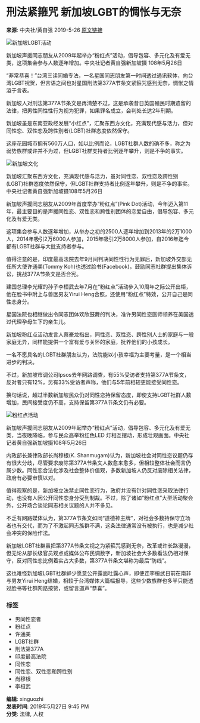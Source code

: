 # 刑法紧箍咒 新加坡LGBT的惆怅与无奈

**来源**: 中央社/黄自强 2019-5-26 [原文链接](https://www.cna.com.tw/news/firstnews/201905260015.aspx)

![新加坡LGBT活动](https://img5.cna.com.tw/www/WebPhotos/1024/20190526/1152x768_20190526000001.jpg)

新加坡声援同志朋友从2009年起举办“粉红点”活动，倡导包容、多元化及有爱无类，这项集会参与人数逐年增加。中央社记者黄自强新加坡摄 108年5月26日

“非常恭喜！”台湾三读同婚专法，一名星国同志朋友第一时间透过通讯软体，向台湾LGBT祝贺，但言语之间也对星国刑法第377A节条文紧箍咒感到无奈，惆怅之情溢于言表。

新加坡人对刑法第377A节条文是再清楚不过，这是承袭昔日英国殖民时期遗留的法律，把男性同性性行为视为犯罪，如果罪名成立，会判处长达2年刑期。

新加坡虽是东南亚政经发展“小红点”，汇聚东西方文化，充满现代感与活力，但对同性恋、双性恋及跨性别者(LGBT)社群态度依然保守。

这座花园城市拥有560万人口，如以比例而论，LGBT社群人数的确不多，称之为弱势族群或许并不为过，但LGBT社群支持者比例逐年攀升，则是不争的事实。

![新加坡文化](https://img5.cna.com.tw/www/WebPhotos/1024/20190526/1152x768_20190526000002.jpg)

新加坡汇聚东西方文化，充满现代感与活力，虽对同性恋、双性恋及跨性别(LGBT)社群态度依然保守，但LGBT社群支持者比例逐年攀升，则是不争的事实。中央社记者黄自强新加坡摄108年5月26日

新加坡声援同志朋友从2009年首度举办“粉红点”(Pink Dot)活动，今年迈入第11年，最主要目的是声援同性恋、双性恋和跨性别团体的恋爱自由，倡导包容、多元化及有爱无类。

这项集会参与人数逐年增加，从举办之初的2500人逐年增加到2013年的2万1000人，2014年吸引2万6000人参加，2015年吸引2万8000人参加，自2016年迄今都有LGBT社群与大批支持者参与。

值得注意的是，印度最高法院去年9月间判决同性性行为无罪后，新加坡外交部无任所大使许通美(Tommy Koh)也透过脸书(Facebook)，鼓励同志社群提出集体诉讼，挑战377A节条文是否合宪。

建国总理李光耀的孙子李桓武去年7月在“粉红点”活动步入10周年之际公开出柜，他在脸书中附上与兽医男友Yirui Heng合照，还使用“粉红点”特效，公开自己是同性恋身分。

星国法院也相继做出令同志团体欢欣鼓舞的判决，准许男同性恋医师领养在美国透过代理孕母生下的亲生儿。

新加坡粉红点活动发言人蔡豪龙指出，同性恋、双性恋、跨性别人士的家庭与一般家庭无异，同样能提供一个富有爱与关怀的家庭，抚养他们的小孩成长。

一名不愿具名的LGBT社群朋友认为，法院能以小孩幸福为主要考量，是一个相当进步的判决。

不过，新加坡市调公司Ipsos去年网路调查，有55%受访者支持第377A节条文，反对者只有12%，另有33%受访者声称，他们与5年前相较更能接受同性恋。

换句话说，超过半数新加坡民众仍对同性恋持保留态度，即使支持LGBT社群人数增加，民间接受度仍不高，支持保留第377A节条文仍有必要。

![粉红点活动](https://img5.cna.com.tw/www/WebPhotos/1024/20190526/1141x768_20190526000003.jpg)

新加坡声援同志朋友从2009年起举办“粉红点”活动，倡导包容、多元化及有爱无类，当夜晚降临，参与民众高举粉红色LED 灯相互摆动，形成壮观画面。中央社记者黄自强新加坡摄108年5月26日

内政部长兼律政部长尚穆根(K. Shanmugam)认为，新加坡社会对同性恋议题仍存有很大分歧，尽管要求废除第377A节条文人数愈来愈多，但相较整体社会而言仍属少数。同性恋合法化涉及社会整体价值观，多数新加坡人仍反对废除相关法律，政府有必要审慎以对。

值得观察的是，新加坡立法禁止同性恋行为，政府并没有针对同性恋采取法律行动，也没有人因公开同性恋身分受到制裁。不过，除了诸如“粉红点”大型活动聚会外，公开场合谈论同志相关议题的人并不多见。

不乏有网路媒体认为，第377A节条文如同“道德神主牌”，对社会多数持保守立场者也有交代，而为了不激起同志族群不满，这条法律通常没有被执行，也是减少社会冲突的保险作法。

新加坡LGBT社群虽把第377A节条文视之为紧箍咒感到无奈，改革或许长路漫漫，但无论从部长级官员观点或媒体公布民调数字，新加坡社会大多数看法仍相对保守，反对同性恋比例着实占大多数，第377A节条文堪称为最后“防线”。

这也难怪新加坡LGBT社群鲜少愿意公开露面吐露心声，即便连李桓武日前在南非与男友Yirui Heng结婚，相较于台湾媒体大篇幅报导，这些少数族群也多半只能透过脸书等社群网路按赞，或留言道声“恭喜”。

### 标签

- 男同性恋者
- 粉红点
- 许通美
- LGBT社群
- 刑法第377A
- 印度最高法院
- 同性恋
- 同性恋、双性恋和跨性别
- 尚穆根
- 李桓武

**编辑**: xinguozhi  
**发表时间**: 2019年5月27日 9:45 PM  
**分类**: 法律, 人权 